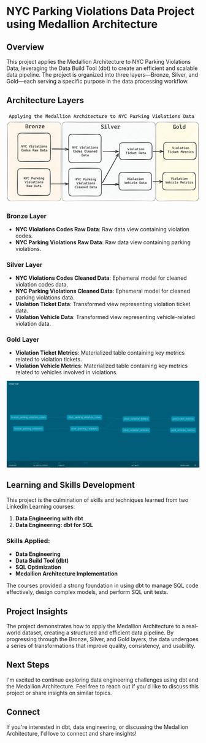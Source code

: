 # NYC Parking Violations Data Project using Medallion Architecture

## Overview

This project applies the Medallion Architecture to NYC Parking Violations Data, leveraging the Data Build Tool (dbt) to create an efficient and scalable data pipeline. The project is organized into three layers—Bronze, Silver, and Gold—each serving a specific purpose in the data processing workflow.

## Architecture Layers
![The Medallion Architecture Diagram](./assets/nyc_parking_violations_medallian_architecture.png)

### Bronze Layer
- **NYC Violations Codes Raw Data**: Raw data view containing violation codes.
- **NYC Parking Violations Raw Data**: Raw data view containing parking violations.

### Silver Layer
- **NYC Violations Codes Cleaned Data**: Ephemeral model for cleaned violation codes data.
- **NYC Parking Violations Cleaned Data**: Ephemeral model for cleaned parking violations data.
- **Violation Ticket Data**: Transformed view representing violation ticket data.
- **Violation Vehicle Data**: Transformed view representing vehicle-related violation data.

### Gold Layer
- **Violation Ticket Metrics**: Materialized table containing key metrics related to violation tickets.
- **Violation Vehicle Metrics**: Materialized table containing key metrics related to vehicles involved in violations.

![The Medallion Diagram in DBT](./assets/Digrame.png)


## Learning and Skills Development

This project is the culmination of skills and techniques learned from two LinkedIn Learning courses:

1. **Data Engineering with dbt** 
2. **Data Engineering: dbt for SQL** 

### Skills Applied:
- **Data Engineering**
- **Data Build Tool (dbt)**
- **SQL Optimization**
- **Medallion Architecture Implementation**

The courses provided a strong foundation in using dbt to manage SQL code effectively, design complex models, and perform SQL unit tests.

## Project Insights

The project demonstrates how to apply the Medallion Architecture to a real-world dataset, creating a structured and efficient data pipeline. By progressing through the Bronze, Silver, and Gold layers, the data undergoes a series of transformations that improve quality, consistency, and usability.

## Next Steps

I'm excited to continue exploring data engineering challenges using dbt and the Medallion Architecture. Feel free to reach out if you'd like to discuss this project or share insights on similar topics.

## Connect

If you're interested in dbt, data engineering, or discussing the Medallion Architecture, I'd love to connect and share insights!

